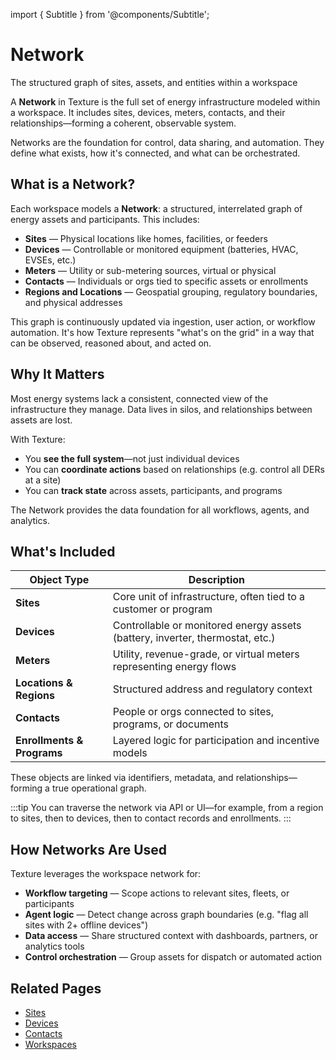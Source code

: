 ---
---

import { Subtitle } from '@components/Subtitle';

# Network
<Subtitle>The structured graph of sites, assets, and entities within a workspace</Subtitle>

A **Network** in Texture is the full set of energy infrastructure modeled within a workspace. It includes sites, devices, meters, contacts, and their relationships—forming a coherent, observable system.

Networks are the foundation for control, data sharing, and automation. They define what exists, how it's connected, and what can be orchestrated.

## What is a Network?

Each workspace models a **Network**: a structured, interrelated graph of energy assets and participants. This includes:

- **Sites** — Physical locations like homes, facilities, or feeders
- **Devices** — Controllable or monitored equipment (batteries, HVAC, EVSEs, etc.)
- **Meters** — Utility or sub-metering sources, virtual or physical
- **Contacts** — Individuals or orgs tied to specific assets or enrollments
- **Regions and Locations** — Geospatial grouping, regulatory boundaries, and physical addresses

This graph is continuously updated via ingestion, user action, or workflow automation. It's how Texture represents "what's on the grid" in a way that can be observed, reasoned about, and acted on.

## Why It Matters

Most energy systems lack a consistent, connected view of the infrastructure they manage. Data lives in silos, and relationships between assets are lost.

With Texture:

- You **see the full system**—not just individual devices
- You can **coordinate actions** based on relationships (e.g. control all DERs at a site)
- You can **track state** across assets, participants, and programs

The Network provides the data foundation for all workflows, agents, and analytics.

## What's Included

| Object Type | Description |
|-------------|-------------|
| **Sites** | Core unit of infrastructure, often tied to a customer or program |
| **Devices** | Controllable or monitored energy assets (battery, inverter, thermostat, etc.) |
| **Meters** | Utility, revenue-grade, or virtual meters representing energy flows |
| **Locations & Regions** | Structured address and regulatory context |
| **Contacts** | People or orgs connected to sites, programs, or documents |
| **Enrollments & Programs** | Layered logic for participation and incentive models |

These objects are linked via identifiers, metadata, and relationships—forming a true operational graph.

:::tip
You can traverse the network via API or UI—for example, from a region to sites, then to devices, then to contact records and enrollments.
:::

## How Networks Are Used

Texture leverages the workspace network for:

- **Workflow targeting** — Scope actions to relevant sites, fleets, or participants
- **Agent logic** — Detect change across graph boundaries (e.g. "flag all sites with 2+ offline devices")
- **Data access** — Share structured context with dashboards, partners, or analytics tools
- **Control orchestration** — Group assets for dispatch or automated action

## Related Pages

- [Sites](./sites)
- [Devices](./devices)
- [Contacts](./contacts)
- [Workspaces](./workspaces)
